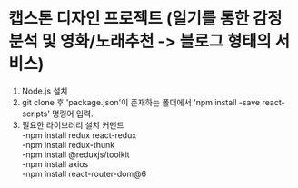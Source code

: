 # 캡스톤 디자인 프로젝트 (일기를 통한 감정 분석 및 영화/노래추천 -> 블로그 형태의 서비스)  

1. Node.js 설치  
2. git clone 후 'package.json'이 존재하는 폴더에서 'npm install -save react-scripts' 명령어 입력.  
3. 필요한 라이브러리 설치 커맨드  
  -npm install redux react-redux  
  -npm install redux-thunk  
  -npm install @reduxjs/toolkit  
  -npm install axios  
  -npm install react-router-dom@6  
    
<!-- # 프로젝트 규칙
코드, 폴더 구조 변경 금지  
Commit 규칙 준수하기  
Commit은 따로 Branch 생성 / Fork 후 PR하기  
커밋 메시지는 "[Type] message" 형식으로 작성하기  
Type	Meaning  
Feat	새로운 기능  
Fix	버그 수정  
Resolve	충돌 해결  
Build	빌드 관련 파일 수정  
Chore	그 외 자잘한 수정  
Style	스타일 변경  
Docs	문서 수정  
Refactor	코드 리팩토링  
Test	테스트 코드 수정  
Add	새로운 라이브러리 / 파일 생성   -->


